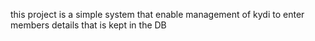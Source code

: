 this project is a simple system that enable management of kydi to enter members details that is kept in the DB
